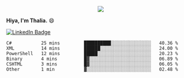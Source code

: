 <p align="center">
  <img src=https://media2.giphy.com/media/J2yDvX0N4GpAdHOD3N/giphy.gif?cid=ecf05e4732fecy7p8iauk3qv6wrz5awzkzmwe846do1i8h6n&rid=giphy.gif>
</p>


<!-- <p align="middle">
  <img src="https://raw.githubusercontent.com/thaliajuarez/thaliajuarez/main/images/unnamed.png" />
</p> -->

**Hiya, I'm Thalia.** 😄

[![LinkedIn Badge](https://img.shields.io/badge/LinkedIn-Profile-informational?style=flat&logo=linkedin&logoColor=white&color=0D76A8)](https://www.linkedin.com/in/thalia-juarez/)


<!--
**thaliajuarez/thaliajuarez** is a ✨ _special_ ✨ repository because its `README.md` (this file) appears on your GitHub profile.
Here are some ideas to get you started:
- 🔭 I’m currently working on 
- 🌱 I’m currently learning C
- 👯 I’m looking to collaborate on ...
- 🤔 I’m looking for help with ...
- 💬 Ask me about ...
- 📫 How to reach me: ...
- 😄 Pronouns: ...
- ⚡ Fun fact: ...


- 🔭 I’m currently working on UI/UX.
- 🌱 I’m currently learning C#
- ⚡ Fun fact: Raindrops fall between 15 and 25 miles per hour.
-->

<!--START_SECTION:waka-->

```text
C#           25 mins         ██████████░░░░░░░░░░░░░░░   40.36 %
XML          14 mins         ██████░░░░░░░░░░░░░░░░░░░   24.00 %
PowerShell   12 mins         █████░░░░░░░░░░░░░░░░░░░░   20.23 %
Binary       4 mins          █▓░░░░░░░░░░░░░░░░░░░░░░░   06.89 %
CSHTML       3 mins          █▓░░░░░░░░░░░░░░░░░░░░░░░   06.05 %
Other        1 min           ▓░░░░░░░░░░░░░░░░░░░░░░░░   02.48 %
```

<!--END_SECTION:waka-->

